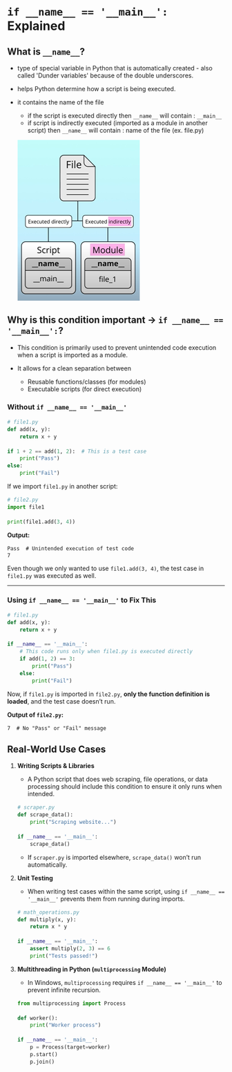 # `if __name__ == '__main__':` Explained

## What is `__name__`? 
- type of special variable in Python that is automatically created - also called 'Dunder variables' because of the double underscores.
- helps Python determine how a script is being executed.
- it contains the name of the file
    - if the script is executed directly then `__name__` will contain : `__main__`
    - if script is indirectly executed (imported as a module in another script) then `__name__` will contain : name of the file (ex. file.py)

    ![what is __name__](image.png)


## Why is this condition important -> `if __name__ == '__main__':`?

- This condition is primarily used to prevent unintended code execution when a script is imported as a module. 

- It allows for a clean separation between
    - Reusable functions/classes (for modules)
    - Executable scripts (for direct execution)


### Without `if __name__ == '__main__'`
```python
# file1.py
def add(x, y):
    return x + y

if 1 + 2 == add(1, 2):  # This is a test case
    print("Pass")
else:
    print("Fail")
```

If we import `file1.py` in another script:
```python
# file2.py
import file1

print(file1.add(3, 4))
```

**Output:**
```
Pass  # Unintended execution of test code
7
```
Even though we only wanted to use `file1.add(3, 4)`, the test case in `file1.py` was executed as well.

---

### Using `if __name__ == '__main__'` to Fix This
```python
# file1.py
def add(x, y):
    return x + y

if __name__ == '__main__':
    # This code runs only when file1.py is executed directly
    if add(1, 2) == 3:
        print("Pass")
    else:
        print("Fail")
```
Now, if `file1.py` is imported in `file2.py`, **only the function definition is loaded**, and the test case doesn’t run.

**Output of `file2.py`:**
```
7  # No "Pass" or "Fail" message
```

## Real-World Use Cases  

1. **Writing Scripts & Libraries**  
   - A Python script that does web scraping, file operations, or data processing should include this condition to ensure it only runs when intended.
   
   ```python
   # scraper.py
   def scrape_data():
       print("Scraping website...")

   if __name__ == '__main__':
       scrape_data()
   ```

   - If `scraper.py` is imported elsewhere, `scrape_data()` won’t run automatically.

2. **Unit Testing**  
   - When writing test cases within the same script, using `if __name__ == '__main__'` prevents them from running during imports.

   ```python
   # math_operations.py
   def multiply(x, y):
       return x * y

   if __name__ == '__main__':
       assert multiply(2, 3) == 6
       print("Tests passed!")  
   ```

3. **Multithreading in Python (`multiprocessing` Module)**  
   - In Windows, `multiprocessing` requires `if __name__ == '__main__'` to prevent infinite recursion.

   ```python
   from multiprocessing import Process

   def worker():
       print("Worker process")

   if __name__ == '__main__':
       p = Process(target=worker)
       p.start()
       p.join()
   ```
